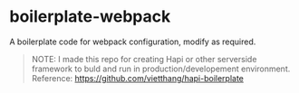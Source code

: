 # boilerplate-webpack
A boilerplate code for webpack configuration, modify as required.

> NOTE: I made this repo for creating Hapi or other serverside framework to buld and run in production/developement environment.
> Reference: https://github.com/vietthang/hapi-boilerplate
